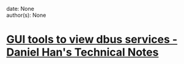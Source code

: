 
date: None  
author(s): None  

# [GUI tools to view dbus services - Daniel Han's Technical Notes](https://sites.google.com/site/xiangyangsite/home/technical-tips/linux-unix/common-tips/gui-tools-to-view-dbus-services)



